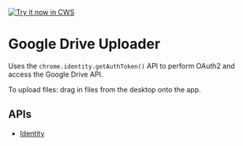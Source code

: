 <a target="_blank" href="https://chrome.google.com/webstore/detail/jpabeekbjicamajjcfejnochhmlbpgjh">![Try it now in CWS](https://raw.github.com/GoogleChrome/chrome-app-samples/master/tryitnowbutton.png "Click here to install this sample from the Chrome Web Store")</a>


# Google Drive Uploader

Uses the `chrome.identity.getAuthToken()` API to perform OAuth2 and
access the Google Drive API.

To upload files: drag in files from the desktop onto the app.

## APIs

* [Identity](http://developer.chrome.com/apps/identity.html)
